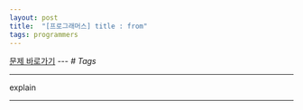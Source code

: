 ```yaml
---
layout: post
title:  "[프로그래머스] title : from"
tags: programmers
---
```


[문제 바로가기](https://programmers.co.kr/learn/courses/30/lessons/number) --- *# Tags*

---

explain

---

```python

```
